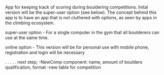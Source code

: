 App for keeping track of scoring during bouldering competitions. Inital version will be the super-user option (see below). The concept behind this app is to have an app that is not cluthered with options, as seen by apps in the climbing ecosystem. 


super-user option - For a single computer in the gym that all boulderers can use at the same time. 


online option - This version will be for personal use with mobile phone, registration and login will be necessary

.
.
.
.
.
next step;
-NewComp component: name, amount of boulders qualification, format
-new table for competition